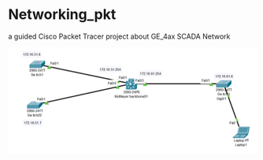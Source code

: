 # Networking_pkt
a guided Cisco Packet Tracer project about GE_4ax SCADA Network

![alt text](https://github.com/jackDante/Networking_pkt/blob/main/GE.png)
